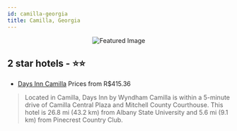 ```yaml
---
id: camilla-georgia
title: Camilla, Georgia
---
```


<center><img src="https://i.travelapi.com/hotels/1000000/20000/17200/17168/2622edbc_z.jpg" alt="Featured Image" /></center>


##  2 star hotels - ⭐️⭐️

-    [Days Inn Camilla](https://us.hurb.com/hotels/camilla/days-inn-camilla-JNP-JP069722?cmp=18055) Prices from R$415.36
   > Located in Camilla, Days Inn by Wyndham Camilla is within a 5-minute drive of Camilla Central Plaza and Mitchell County Courthouse. This hotel is 26.8 mi (43.2 km) from Albany State University and 5.6 mi (9.1 km) from Pinecrest Country Club.
